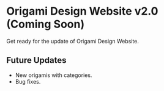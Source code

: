 # Origami Design Website v2.0 (Coming Soon)
Get ready for the update of Origami Design Website.

## Future Updates
* New origamis with categories.
* Bug fixes.
